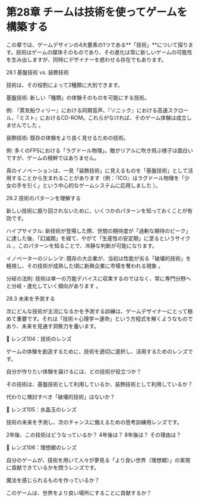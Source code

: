 # 第28章 チームは技術を使ってゲームを構築する

この章では、ゲームデザインの4大要素の1つである**「技術」**について探ります。技術はゲームの媒体そのものであり、その進化は常に新しいゲームの可能性を生み出しますが、同時にデザイナーを惑わせる存在でもあります。

28.1 基盤技術 vs. 装飾技術

技術は、その役割によって2種類に大別できます。

基盤技術: 新しい「種類」の体験そのものを可能にする技術。

例: 『蒸気船ウィリー』における同期音声、『ソニック』における高速スクロール、『ミスト』におけるCD-ROM。これらがなければ、そのゲーム体験は成立しませんでした 。

装飾技術: 既存の体験をより良く見せるための技術。

例: 多くのFPSにおける「ラグドール物理」。敵がリアルに吹き飛ぶ様子は面白いですが、ゲームの根幹ではありません。

真のイノベーションは、一見「装飾技術」に見えるものを「基盤技術」として活用することから生まれることがあります（例：『ICO』はラグドール物理を「少女の手を引く」という中心的なゲームシステムに応用しました ）。

28.2 技術のパターンを理解する

新しい技術に振り回されないために、いくつかのパターンを知っておくことが有効です。

ハイプサイクル: 新技術が登場した際、世間の期待度が「過剰な期待のピーク」に達した後、「幻滅期」を経て、やがて「生産性の安定期」に至るというサイクル 。このパターンを知ることで、冷静な判断が可能になります。

イノベーターのジレンマ: 既存の大企業が、当初は性能が劣る「破壊的技術」を軽視し、その技術が成熟した頃に新興企業に市場を奪われる現象 。

分岐の法則: 技術は単一の万能デバイスに収束するのではなく、常に専門分野へと分岐・進化していく傾向があります 。

28.3 未来を予測する

次にどんな技術が主流になるかを予測する訓練は、ゲームデザイナーにとって極めて重要です。それは「技術＋心理学＝運命」という方程式を解くようなものであり、未来を見通す洞察力を養います。

💎 レンズ104：技術のレンズ

ゲームの体験を創造するために、技術を適切に選択し、活用するためのレンズです。

自分が作りたい体験を届けるには、どの技術が役立つか？

その技術は、基盤技術として利用しているか、装飾技術として利用しているか？

代わりに検討すべき「破壊的技術」はないか？

💎 レンズ105：水晶玉のレンズ

技術の未来を予測し、次のチャンスに備えるための思考訓練用レンズです。

2年後、この技術はどうなっているか？ 4年後は？ 8年後は？ その理由は？

💎 レンズ106：理想郷のレンズ

自分のゲームが、技術を用いて人々が夢見る「より良い世界（理想郷）」の実現に貢献できているかを問うレンズです。

魔法を感じられるものを作っているか？

このゲームは、世界をより良い場所にすることに貢献するか？



